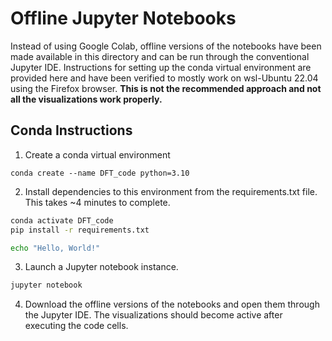 # Offline Jupyter Notebooks
Instead of using Google Colab, offline versions of the notebooks have been made available in this directory and can be run through the conventional Jupyter IDE. Instructions for setting up the conda virtual environment are provided here and have been verified to mostly work on wsl-Ubuntu 22.04 using the Firefox browser. **This is not the recommended approach and not all the visualizations work properly.**
## Conda Instructions
1. Create a conda virtual environment 
```
conda create --name DFT_code python=3.10
```
2. Install dependencies to this environment from the requirements.txt file. This takes ~4 minutes to complete.
```sh
conda activate DFT_code
pip install -r requirements.txt
```
```sh
echo "Hello, World!"
```
3. Launch a Jupyter notebook instance.
```sh
jupyter notebook
```
4. Download the offline versions of the notebooks and open them through the Jupyter IDE. The visualizations should become active after executing the code cells.
